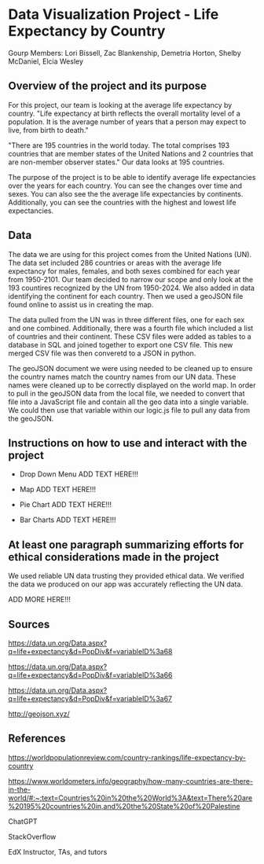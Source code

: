 # Data Visualization Project - Life Expectancy by Country

Gourp Members: Lori Bissell, Zac Blankenship, Demetria Horton, Shelby McDaniel, Elcia Wesley

## Overview of the project and its purpose
For this project, our team is looking at the average life expectancy by country. "Life expectancy at birth reflects the overall mortality level of a population. It is the average number of years that a person may expect to live, from birth to death."

"There are 195 countries in the world today. The total comprises 193 countries that are member states of the United Nations and 2 countries that are non-member observer states." Our data looks at 195 countries. 

The purpose of the project is to be able to identify average life expectancies over the years for each country. You can see the changes over time and sexes. You can also see the the average life expectancies by continents. Additionally, you can see the countries with the highest and lowest life expectancies. 

## Data
The data we are using for this project comes from the United Nations (UN). The data set included 286 countries or areas with the average life expectancy for males, females, and both sexes combined for each year from 1950-2101. Our team decided to narrow our scope and only look at the 193 countires recognized by the UN from 1950-2024. We also added in data identifying the continent for each country. Then we used a geoJSON file found online to assist us in creating the map. 

The data pulled from the UN was in three different files, one for each sex and one combined. Additionally, there was a fourth file which included a list of countries and their continent. These CSV files were added as tables to a database in SQL and joined together to export one CSV file. This new merged CSV file was then converetd to a JSON in python. 

The geoJSON document we were using needed to be cleaned up to ensure the country names match the country names from our UN data. These names were cleaned up to be correctly displayed on the world map. In order to pull in the geoJSON data from the local file, we needed to convert that file into a JavaScript file and contain all the geo data into a single variable. We could then use that variable within our logic.js file to pull any data from the geoJSON.

## Instructions on how to use and interact with the project
- Drop Down Menu 
    ADD TEXT HERE!!!

- Map
    ADD TEXT HERE!!!

- Pie Chart
    ADD TEXT HERE!!!

- Bar Charts
    ADD TEXT HERE!!!

## At least one paragraph summarizing efforts for ethical considerations made in the project
We used reliable UN data trusting they provided ethical data. We verified the data we produced on our app was accurately reflecting the UN data. 

ADD MORE HERE!!!


## Sources
https://data.un.org/Data.aspx?q=life+expectancy&d=PopDiv&f=variableID%3a68

https://data.un.org/Data.aspx?q=life+expectancy&d=PopDiv&f=variableID%3a66

https://data.un.org/Data.aspx?q=life+expectancy&d=PopDiv&f=variableID%3a67

http://geojson.xyz/


## References

https://worldpopulationreview.com/country-rankings/life-expectancy-by-country

https://www.worldometers.info/geography/how-many-countries-are-there-in-the-world/#:~:text=Countries%20in%20the%20World%3A&text=There%20are%20195%20countries%20in,and%20the%20State%20of%20Palestine

ChatGPT

StackOverflow

EdX Instructor, TAs, and tutors
